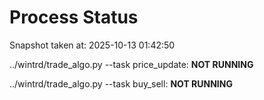 # Process Status

Snapshot taken at: 2025-10-13 01:42:50

../wintrd/trade_algo.py --task price_update: **NOT RUNNING**

../wintrd/trade_algo.py --task buy_sell: **NOT RUNNING**

